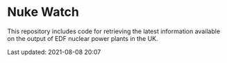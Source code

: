 # Nuke Watch

This repository includes code for retrieving the latest information available on the output of EDF nuclear power plants in the UK.

Last updated: 2021-08-08 20:07